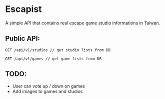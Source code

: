 # Escapist

A simple API that contains real escape game studio informations in Taiwan.

## Public API:

```
GET /api/v1/studios // get studio lists from DB

GET /api/v1/games // get game lists from DB
```

## TODO:

- User can vote up / down on games
- Add images to games and studios
